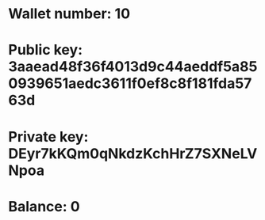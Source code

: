 # Wallet number: 10
# Public key: 3aaead48f36f4013d9c44aeddf5a850939651aedc3611f0ef8c8f181fda5763d
# Private key: DEyr7kKQm0qNkdzKchHrZ7SXNeLVNpoa
# Balance: 0
